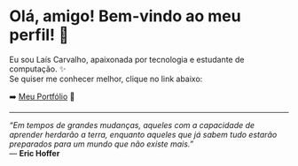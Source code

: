 
# Olá, amigo! Bem-vindo ao meu perfil! 👋

Eu sou Laís Carvalho, apaixonada por tecnologia e estudante de computação. ✨  
Se quiser me conhecer melhor, clique no link abaixo:

➡️ [Meu Portfólio](https://lay7oak.github.io/portfolio/) 🔆

---
*“Em tempos de grandes mudanças, aqueles com a capacidade de aprender herdarão a terra, enquanto aqueles que já sabem tudo estarão preparados para um mundo que não existe mais.”*  
— **Eric Hoffer**
